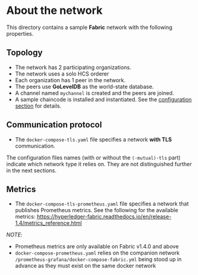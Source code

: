 # About the network

This directory contains a sample __Fabric__ network with the following properties.

## Topology
* The network has 2 participating organizations.
* The network uses a solo HCS orderer
* Each organization has 1 peer in the network.
* The peers use __GoLevelDB__ as the world-state database.
* A channel named `mychannel` is created and the peers are joined.
* A sample chaincode is installed and instantiated. See the [configuration section](#platform-configurations) for details.

## Communication protocol
* The `docker-compose-tls.yaml` file specifies a network __with TLS__ communication.

The configuration files names (with or without the `(-mutual)-tls` part) indicate which network type it relies on. They are not distinguished further in the next sections.

## Metrics
* The `docker-compose-tls-prometheus.yaml` file specifies a network that publishes Prometheus metrics. See the following for the available metrics: https://hyperledger-fabric.readthedocs.io/en/release-1.4/metrics_reference.html

*NOTE*: 
* Prometheus metrics are only available on Fabric v1.4.0 and above
* `docker-compose-prometheus.yaml` relies on the companion network `/prometheus-grafana/docker-compose-fabric.yml` being stood up in advance as they must exist on the same docker network
